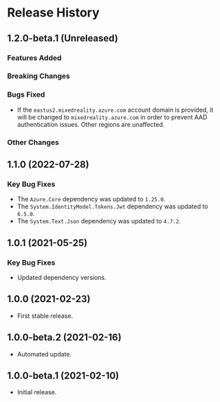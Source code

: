 # Release History

## 1.2.0-beta.1 (Unreleased)

### Features Added

### Breaking Changes

### Bugs Fixed

- If the `eastus2.mixedreality.azure.com` account domain is provided, it will be changed to `mixedreality.azure.com` in
  order to prevent AAD authentication issues. Other regions are unaffected.

### Other Changes

## 1.1.0 (2022-07-28)

### Key Bug Fixes

- The `Azure.Core` dependency was updated to `1.25.0`.
- The `System.IdentityModel.Tokens.Jwt` dependency was updated to `6.5.0`.
- The `System.Text.Json` dependency was updated to `4.7.2`.

## 1.0.1 (2021-05-25)

### Key Bug Fixes

- Updated dependency versions.

## 1.0.0 (2021-02-23)

- First stable release.

## 1.0.0-beta.2 (2021-02-16)

- Automated update.

## 1.0.0-beta.1 (2021-02-10)

- Initial release.
